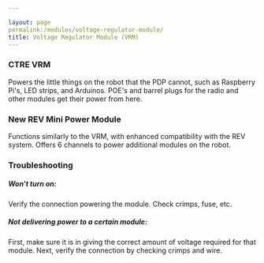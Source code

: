 ```yaml
---

layout: page
permalink:/modules/voltage-regulator-module/
title: Voltage Regulator Module (VRM)
---
```



### CTRE VRM

Powers the little things on the robot that the PDP cannot, such as Raspberry Pi's, LED strips, and Arduinos. POE's and barrel plugs for the radio and other modules get their power from here.

### New REV Mini Power Module

Functions similarly to the VRM, with enhanced compatibility with the REV system. Offers 6 channels to power additional modules on the robot.

### Troubleshooting

##### Won't turn on:

Verify the connection powering the module. Check crimps, fuse, etc.

##### Not delivering power to a certain module:

First, make sure it is in giving the correct amount of voltage required for that module. Next, verify the connection by checking crimps and wire.
